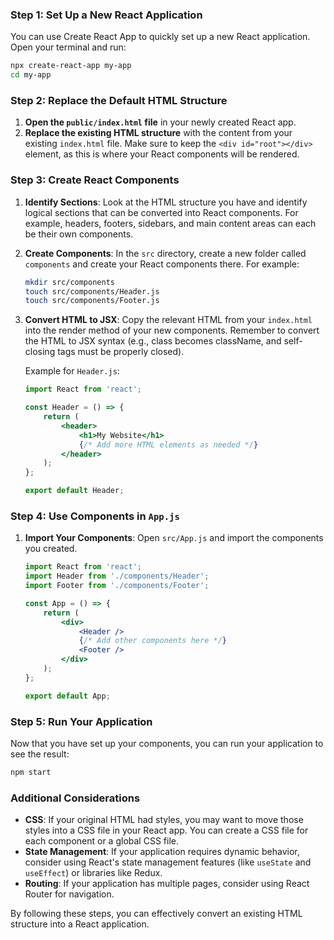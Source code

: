 ### Step 1: Set Up a New React Application

You can use Create React App to quickly set up a new React application. Open your terminal and run:

```bash
npx create-react-app my-app
cd my-app
```

### Step 2: Replace the Default HTML Structure

1. **Open the `public/index.html` file** in your newly created React app.
2. **Replace the existing HTML structure** with the content from your existing `index.html` file. Make sure to keep the `<div id="root"></div>` element, as this is where your React components will be rendered.

### Step 3: Create React Components

1. **Identify Sections**: Look at the HTML structure you have and identify logical sections that can be converted into React components. For example, headers, footers, sidebars, and main content areas can each be their own components.

2. **Create Components**: In the `src` directory, create a new folder called `components` and create your React components there. For example:

   ```bash
   mkdir src/components
   touch src/components/Header.js
   touch src/components/Footer.js
   ```

3. **Convert HTML to JSX**: Copy the relevant HTML from your `index.html` into the render method of your new components. Remember to convert the HTML to JSX syntax (e.g., class becomes className, and self-closing tags must be properly closed).

   Example for `Header.js`:

   ```jsx
   import React from 'react';

   const Header = () => {
       return (
           <header>
               <h1>My Website</h1>
               {/* Add more HTML elements as needed */}
           </header>
       );
   };

   export default Header;
   ```

### Step 4: Use Components in `App.js`

1. **Import Your Components**: Open `src/App.js` and import the components you created.

   ```jsx
   import React from 'react';
   import Header from './components/Header';
   import Footer from './components/Footer';

   const App = () => {
       return (
           <div>
               <Header />
               {/* Add other components here */}
               <Footer />
           </div>
       );
   };

   export default App;
   ```

### Step 5: Run Your Application

Now that you have set up your components, you can run your application to see the result:

```bash
npm start
```

### Additional Considerations

- **CSS**: If your original HTML had styles, you may want to move those styles into a CSS file in your React app. You can create a CSS file for each component or a global CSS file.
- **State Management**: If your application requires dynamic behavior, consider using React's state management features (like `useState` and `useEffect`) or libraries like Redux.
- **Routing**: If your application has multiple pages, consider using React Router for navigation.

By following these steps, you can effectively convert an existing HTML structure into a React application.